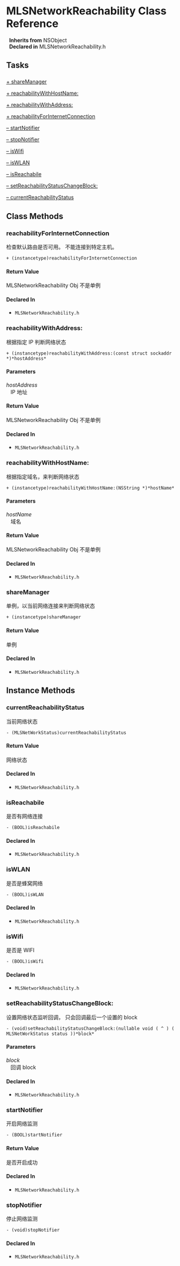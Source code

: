 # MLSNetworkReachability Class Reference

&nbsp;&nbsp;**Inherits from** NSObject  
&nbsp;&nbsp;**Declared in** MLSNetworkReachability.h  

## Tasks

### 

[+&nbsp;shareManager](#//api/name/shareManager)  

[+&nbsp;reachabilityWithHostName:](#//api/name/reachabilityWithHostName:)  

[+&nbsp;reachabilityWithAddress:](#//api/name/reachabilityWithAddress:)  

[+&nbsp;reachabilityForInternetConnection](#//api/name/reachabilityForInternetConnection)  

[&ndash;&nbsp;startNotifier](#//api/name/startNotifier)  

[&ndash;&nbsp;stopNotifier](#//api/name/stopNotifier)  

[&ndash;&nbsp;isWifi](#//api/name/isWifi)  

[&ndash;&nbsp;isWLAN](#//api/name/isWLAN)  

[&ndash;&nbsp;isReachabile](#//api/name/isReachabile)  

[&ndash;&nbsp;setReachabilityStatusChangeBlock:](#//api/name/setReachabilityStatusChangeBlock:)  

[&ndash;&nbsp;currentReachabilityStatus](#//api/name/currentReachabilityStatus)  

<a title="Class Methods" name="class_methods"></a>
## Class Methods

<a name="//api/name/reachabilityForInternetConnection" title="reachabilityForInternetConnection"></a>
### reachabilityForInternetConnection

检查默认路由是否可用。 不能连接到特定主机。

`+ (instancetype)reachabilityForInternetConnection`

#### Return Value
MLSNetworkReachability Obj 不是单例

#### Declared In
* `MLSNetworkReachability.h`

<a name="//api/name/reachabilityWithAddress:" title="reachabilityWithAddress:"></a>
### reachabilityWithAddress:

根据指定 IP 判断网络状态

`+ (instancetype)reachabilityWithAddress:(const struct sockaddr *)*hostAddress*`

#### Parameters

*hostAddress*  
&nbsp;&nbsp;&nbsp;IP 地址  

#### Return Value
MLSNetworkReachability Obj 不是单例

#### Declared In
* `MLSNetworkReachability.h`

<a name="//api/name/reachabilityWithHostName:" title="reachabilityWithHostName:"></a>
### reachabilityWithHostName:

根据指定域名，来判断网络状态

`+ (instancetype)reachabilityWithHostName:(NSString *)*hostName*`

#### Parameters

*hostName*  
&nbsp;&nbsp;&nbsp;域名  

#### Return Value
MLSNetworkReachability Obj 不是单例

#### Declared In
* `MLSNetworkReachability.h`

<a name="//api/name/shareManager" title="shareManager"></a>
### shareManager

单例，以当前网络连接来判断网络状态

`+ (instancetype)shareManager`

#### Return Value
单例

#### Declared In
* `MLSNetworkReachability.h`

<a title="Instance Methods" name="instance_methods"></a>
## Instance Methods

<a name="//api/name/currentReachabilityStatus" title="currentReachabilityStatus"></a>
### currentReachabilityStatus

  当前网络状态

`- (MLSNetWorkStatus)currentReachabilityStatus`

#### Return Value
网络状态

#### Declared In
* `MLSNetworkReachability.h`

<a name="//api/name/isReachabile" title="isReachabile"></a>
### isReachabile

是否有网络连接

`- (BOOL)isReachabile`

#### Declared In
* `MLSNetworkReachability.h`

<a name="//api/name/isWLAN" title="isWLAN"></a>
### isWLAN

是否是蜂窝网络

`- (BOOL)isWLAN`

#### Declared In
* `MLSNetworkReachability.h`

<a name="//api/name/isWifi" title="isWifi"></a>
### isWifi

是否是 WIFI

`- (BOOL)isWifi`

#### Declared In
* `MLSNetworkReachability.h`

<a name="//api/name/setReachabilityStatusChangeBlock:" title="setReachabilityStatusChangeBlock:"></a>
### setReachabilityStatusChangeBlock:

设置网络状态监听回调， 只会回调最后一个设置的 block

`- (void)setReachabilityStatusChangeBlock:(nullable void ( ^ ) ( MLSNetWorkStatus status ))*block*`

#### Parameters

*block*  
&nbsp;&nbsp;&nbsp;回调 block  

#### Declared In
* `MLSNetworkReachability.h`

<a name="//api/name/startNotifier" title="startNotifier"></a>
### startNotifier

开启网络监测

`- (BOOL)startNotifier`

#### Return Value
是否开启成功

#### Declared In
* `MLSNetworkReachability.h`

<a name="//api/name/stopNotifier" title="stopNotifier"></a>
### stopNotifier

停止网络监测

`- (void)stopNotifier`

#### Declared In
* `MLSNetworkReachability.h`

